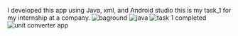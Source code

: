 I developed this app using Java, xml, and Android studio this is my task_1 for my internship at a company.
![baground](https://github.com/Abdullahkhanspn/Unit_Converter_App/assets/140059001/7dd4a5c5-250f-4a86-85b1-43f2699c7a98)
![java](https://github.com/Abdullahkhanspn/Unit_Converter_App/assets/140059001/f6e0998d-7f0d-4e82-a50b-e19c9a2fa6e8)
![task 1 completed](https://github.com/Abdullahkhanspn/Unit_Converter_App/assets/140059001/b4b62388-3dbd-4188-b994-e031f0cd6a07)
![unit converter app](https://github.com/Abdullahkhanspn/Unit_Converter_App/assets/140059001/c192b850-7486-43d0-9d0a-ad45135ed80c)

